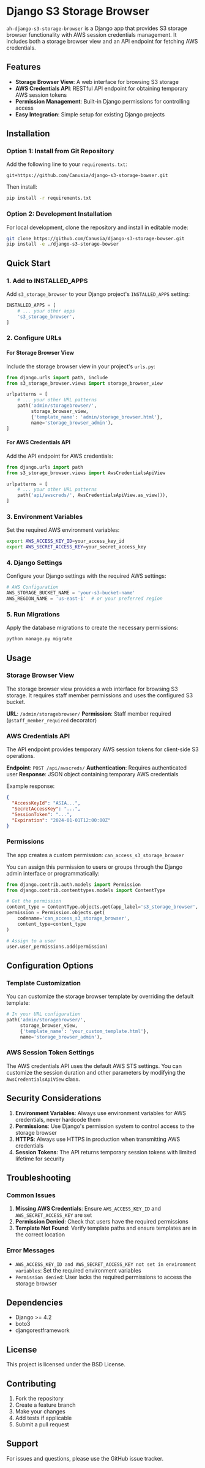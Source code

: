 # Django S3 Storage Browser

`ah-django-s3-storage-browser` is a Django app that provides S3 storage browser functionality with AWS session credentials management. It includes both a storage browser view and an API endpoint for fetching AWS credentials.

## Features

- **Storage Browser View**: A web interface for browsing S3 storage
- **AWS Credentials API**: RESTful API endpoint for obtaining temporary AWS session tokens
- **Permission Management**: Built-in Django permissions for controlling access
- **Easy Integration**: Simple setup for existing Django projects

## Installation

### Option 1: Install from Git Repository

Add the following line to your `requirements.txt`:

```
git+https://github.com/Canusia/django-s3-storage-bowser.git
```

Then install:

```bash
pip install -r requirements.txt
```

### Option 2: Development Installation

For local development, clone the repository and install in editable mode:

```bash
git clone https://github.com/Canusia/django-s3-storage-bowser.git
pip install -e ./django-s3-storage-bowser
```

## Quick Start

### 1. Add to INSTALLED_APPS

Add `s3_storage_browser` to your Django project's `INSTALLED_APPS` setting:

```python
INSTALLED_APPS = [
    # ... your other apps
    's3_storage_browser',
]
```

### 2. Configure URLs

#### For Storage Browser View

Include the storage browser view in your project's `urls.py`:

```python
from django.urls import path, include
from s3_storage_browser.views import storage_browser_view

urlpatterns = [
    # ... your other URL patterns
    path('admin/storagebrowser/', 
         storage_browser_view, 
         {'template_name': 'admin/storage_browser.html'},
         name='storage_browser_admin'),
]
```

#### For AWS Credentials API

Add the API endpoint for AWS credentials:

```python
from django.urls import path
from s3_storage_browser.views import AwsCredentialsApiView

urlpatterns = [
    # ... your other URL patterns
    path('api/awscreds/', AwsCredentialsApiView.as_view()),
]
```

### 3. Environment Variables

Set the required AWS environment variables:

```bash
export AWS_ACCESS_KEY_ID=your_access_key_id
export AWS_SECRET_ACCESS_KEY=your_secret_access_key
```

### 4. Django Settings

Configure your Django settings with the required AWS settings:

```python
# AWS Configuration
AWS_STORAGE_BUCKET_NAME = 'your-s3-bucket-name'
AWS_REGION_NAME = 'us-east-1'  # or your preferred region
```

### 5. Run Migrations

Apply the database migrations to create the necessary permissions:

```bash
python manage.py migrate
```

## Usage

### Storage Browser View

The storage browser view provides a web interface for browsing S3 storage. It requires staff member permissions and uses the configured S3 bucket.

**URL**: `/admin/storagebrowser/`
**Permission**: Staff member required (`@staff_member_required` decorator)

### AWS Credentials API

The API endpoint provides temporary AWS session tokens for client-side S3 operations.

**Endpoint**: `POST /api/awscreds/`
**Authentication**: Requires authenticated user
**Response**: JSON object containing temporary AWS credentials

Example response:
```json
{
  "AccessKeyId": "ASIA...",
  "SecretAccessKey": "...",
  "SessionToken": "...",
  "Expiration": "2024-01-01T12:00:00Z"
}
```

### Permissions

The app creates a custom permission: `can_access_s3_storage_browser`

You can assign this permission to users or groups through the Django admin interface or programmatically:

```python
from django.contrib.auth.models import Permission
from django.contrib.contenttypes.models import ContentType

# Get the permission
content_type = ContentType.objects.get(app_label='s3_storage_browser', model='globalpermission')
permission = Permission.objects.get(
    codename='can_access_s3_storage_browser',
    content_type=content_type
)

# Assign to a user
user.user_permissions.add(permission)
```

## Configuration Options

### Template Customization

You can customize the storage browser template by overriding the default template:

```python
# In your URL configuration
path('admin/storagebrowser/', 
     storage_browser_view, 
     {'template_name': 'your_custom_template.html'},
     name='storage_browser_admin'),
```

### AWS Session Token Settings

The AWS credentials API uses the default AWS STS settings. You can customize the session duration and other parameters by modifying the `AwsCredentialsApiView` class.

## Security Considerations

1. **Environment Variables**: Always use environment variables for AWS credentials, never hardcode them
2. **Permissions**: Use Django's permission system to control access to the storage browser
3. **HTTPS**: Always use HTTPS in production when transmitting AWS credentials
4. **Session Tokens**: The API returns temporary session tokens with limited lifetime for security

## Troubleshooting

### Common Issues

1. **Missing AWS Credentials**: Ensure `AWS_ACCESS_KEY_ID` and `AWS_SECRET_ACCESS_KEY` are set
2. **Permission Denied**: Check that users have the required permissions
3. **Template Not Found**: Verify template paths and ensure templates are in the correct location

### Error Messages

- `AWS_ACCESS_KEY_ID and AWS_SECRET_ACCESS_KEY not set in environment variables`: Set the required environment variables
- `Permission denied`: User lacks the required permissions to access the storage browser

## Dependencies

- Django >= 4.2
- boto3
- djangorestframework

## License

This project is licensed under the BSD License.

## Contributing

1. Fork the repository
2. Create a feature branch
3. Make your changes
4. Add tests if applicable
5. Submit a pull request

## Support

For issues and questions, please use the GitHub issue tracker.
